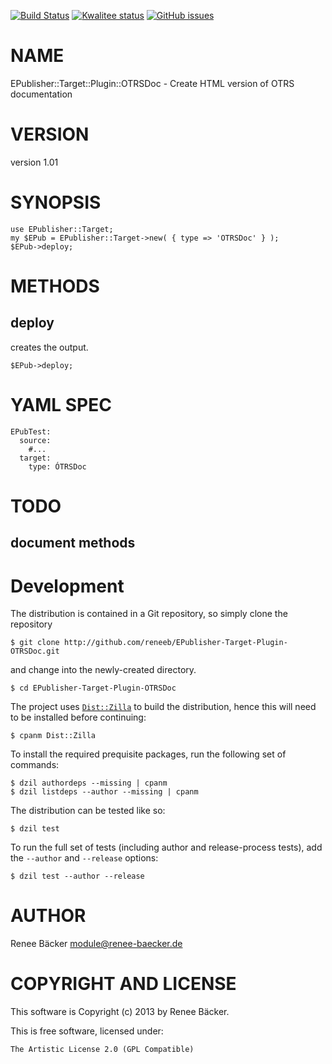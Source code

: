 [![Build Status](https://travis-ci.org/reneeb/EPublisher-Target-Plugin-OTRSDoc.svg?branch=master)](https://travis-ci.org/reneeb/EPublisher-Target-Plugin-OTRSDoc)
[![Kwalitee status](http://cpants.cpanauthors.org/dist/EPublisher-Target-Plugin-OTRSDoc.png)](http://cpants.charsbar.org/dist/overview/EPublisher-Target-Plugin-OTRSDoc)
[![GitHub issues](https://img.shields.io/github/issues/reneeb/EPublisher-Target-Plugin-OTRSDoc.svg)](https://github.com/reneeb/EPublisher-Target-Plugin-OTRSDoc/issues)

# NAME

EPublisher::Target::Plugin::OTRSDoc - Create HTML version of OTRS documentation

# VERSION

version 1.01

# SYNOPSIS

    use EPublisher::Target;
    my $EPub = EPublisher::Target->new( { type => 'OTRSDoc' } );
    $EPub->deploy;

# METHODS

## deploy

creates the output.

    $EPub->deploy;

# YAML SPEC

    EPubTest:
      source:
        #...
      target:
        type: ÓTRSDoc

# TODO

## document methods



# Development

The distribution is contained in a Git repository, so simply clone the
repository

```
$ git clone http://github.com/reneeb/EPublisher-Target-Plugin-OTRSDoc.git
```

and change into the newly-created directory.

```
$ cd EPublisher-Target-Plugin-OTRSDoc
```

The project uses [`Dist::Zilla`](https://metacpan.org/pod/Dist::Zilla) to
build the distribution, hence this will need to be installed before
continuing:

```
$ cpanm Dist::Zilla
```

To install the required prequisite packages, run the following set of
commands:

```
$ dzil authordeps --missing | cpanm
$ dzil listdeps --author --missing | cpanm
```

The distribution can be tested like so:

```
$ dzil test
```

To run the full set of tests (including author and release-process tests),
add the `--author` and `--release` options:

```
$ dzil test --author --release
```

# AUTHOR

Renee Bäcker <module@renee-baecker.de>

# COPYRIGHT AND LICENSE

This software is Copyright (c) 2013 by Renee Bäcker.

This is free software, licensed under:

    The Artistic License 2.0 (GPL Compatible)
